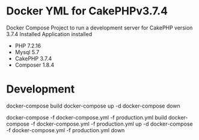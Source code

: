 # Docker YML for CakePHPv3.7.4


Docker Compose Project to run a development server for CakePHP version 3.7.4
Installed Application installed
- PHP 7.2.16
- Mysql 5.7
- CakePHP 3.7.4
- Composer 1.8.4
# Development

docker-compose build
docker-compose up -d
docker-compose down

docker-compose -f docker-compose.yml -f production.yml build
docker-compose -f docker-compose.yml -f production.yml up -d
docker-compose -f docker-compose.yml -f production.yml down